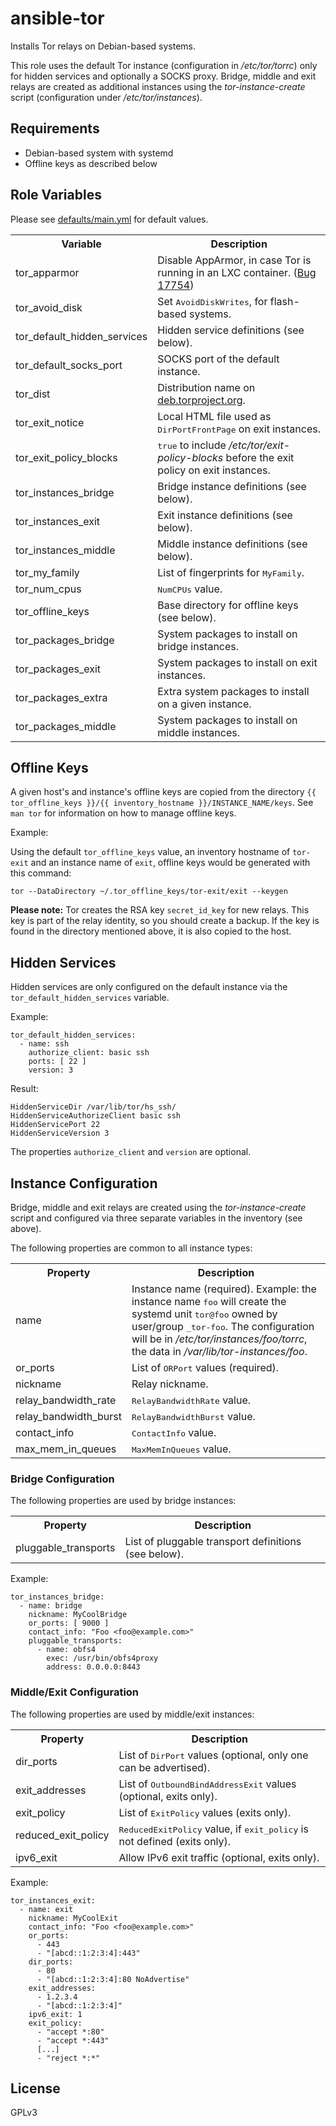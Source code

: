 ansible-tor
===========

Installs Tor relays on Debian-based systems.

This role uses the default Tor instance (configuration in _/etc/tor/torrc_)
only for hidden services and optionally a SOCKS proxy. Bridge, middle and exit
relays are created as additional instances using the _tor-instance-create_
script (configuration under _/etc/tor/instances_).

Requirements
------------

* Debian-based system with systemd
* Offline keys as described below

Role Variables
--------------

Please see [defaults/main.yml](defaults/main.yml) for default values.

<table>
<tr>
  <th>Variable</th>
  <th>Description</th>
</tr>
<tr>
  <td>tor_apparmor</td>
  <td>
    Disable AppArmor, in case Tor is running in an LXC container.
    (<a href="https://trac.torproject.org/projects/tor/ticket/17754">Bug 17754</a>)
  </td>
</tr>
<tr>
  <td>tor_avoid_disk</td>
  <td>Set <tt>AvoidDiskWrites</tt>, for flash-based systems. </td>
</tr>
<tr>
  <td>tor_default_hidden_services</td>
  <td>Hidden service definitions (see below).</td>
</tr>
<tr>
  <td>tor_default_socks_port</td>
  <td>SOCKS port of the default instance.</td>
</tr>
<tr>
  <td>tor_dist</td>
  <td>Distribution name on <a href="https://deb.torproject.org/torproject.org/dists/">deb.torproject.org</a>.</td>
</tr>
<tr>
  <td>tor_exit_notice</td>
  <td>Local HTML file used as <tt>DirPortFrontPage</tt> on exit instances.</td>
</tr>
<tr>
  <td>tor_exit_policy_blocks</td>
  <td>
    <tt>true</tt> to include <i>/etc/tor/exit-policy-blocks</i> before the exit
    policy on exit instances.
  </td>
</tr>
<tr>
  <td>tor_instances_bridge</td>
  <td>Bridge instance definitions (see below).</td>
</tr>
<tr>
  <td>tor_instances_exit</td>
  <td>Exit instance definitions (see below).</td>
</tr>
<tr>
  <td>tor_instances_middle</td>
  <td>Middle instance definitions (see below).</td>
</tr>
<tr>
  <td>tor_my_family</td>
  <td>List of fingerprints for <tt>MyFamily</tt>.</td>
</tr>
<tr>
  <td>tor_num_cpus</td>
  <td><tt>NumCPUs</tt> value.</td>
</tr>
<tr>
  <td>tor_offline_keys</td>
  <td>Base directory for offline keys (see below).</td>
</tr>
<tr>
  <td>tor_packages_bridge</td>
  <td>System packages to install on bridge instances.</td>
</tr>
<tr>
  <td>tor_packages_exit</td>
  <td>System packages to install on exit instances.</td>
</tr>
<tr>
  <td>tor_packages_extra</td>
  <td>Extra system packages to install on a given instance.</td>
</tr>
<tr>
  <td>tor_packages_middle</td>
  <td>System packages to install on middle instances.</td>
</tr>
</table>

Offline Keys
------------

A given host's and instance's offline keys are copied from the directory
`{{ tor_offline_keys }}/{{ inventory_hostname }}/INSTANCE_NAME/keys`.
See `man tor` for information on how to manage offline keys.

Example:

Using the default `tor_offline_keys` value, an inventory hostname of `tor-exit`
and an instance name of `exit`, offline keys would be generated with this
command:

    tor --DataDirectory ~/.tor_offline_keys/tor-exit/exit --keygen

**Please note:** Tor creates the RSA key `secret_id_key` for new relays. This
key is part of the relay identity, so you should create a backup. If the key is
found in the directory mentioned above, it is also copied to the host.

Hidden Services
---------------

Hidden services are only configured on the default instance via the
`tor_default_hidden_services` variable.

Example:

    tor_default_hidden_services:
      - name: ssh
        authorize_client: basic ssh
        ports: [ 22 ]
        version: 3

Result:

    HiddenServiceDir /var/lib/tor/hs_ssh/
    HiddenServiceAuthorizeClient basic ssh
    HiddenServicePort 22
    HiddenServiceVersion 3

The properties `authorize_client` and `version` are optional.

Instance Configuration
----------------------

Bridge, middle and exit relays are created using the _tor-instance-create_
script and configured via three separate variables in the inventory (see above).

The following properties are common to all instance types:

<table>
<tr>
  <th>Property</th>
  <th>Description</th>
</tr>
<tr>
  <td>name</td>
  <td>
    Instance name (required). Example: the instance name <tt>foo</tt> will create
    the systemd unit <tt>tor@foo</tt> owned by user/group <tt>_tor-foo</tt>.
    The configuration will be in <i>/etc/tor/instances/foo/torrc</i>,
    the data in <i>/var/lib/tor-instances/foo</i>.
  </td>
</tr>
<tr>
  <td>or_ports</td>
  <td>List of <tt>ORPort</tt> values (required).</td>
</tr>
<tr>
  <td>nickname</td>
  <td>Relay nickname.</td>
</tr>
<tr>
  <td>relay_bandwidth_rate</td>
  <td><tt>RelayBandwidthRate</tt> value.</td>
</tr>
<tr>
  <td>relay_bandwidth_burst</td>
  <td><tt>RelayBandwidthBurst</tt> value.</td>
</tr>
<tr>
  <td>contact_info</td>
  <td><tt>ContactInfo</tt> value.</td>
</tr>
<tr>
  <td>max_mem_in_queues</td>
  <td><tt>MaxMemInQueues</tt> value.</td>
</tr>
</table>

### Bridge Configuration ###

The following properties are used by bridge instances:

<table>
<tr>
  <th>Property</th>
  <th>Description</th>
</tr>
<tr>
  <td>pluggable_transports</td>
  <td>List of pluggable transport definitions (see below).</td>
</tr>
</table>

Example:

    tor_instances_bridge:
      - name: bridge
        nickname: MyCoolBridge
        or_ports: [ 9000 ]
        contact_info: "Foo <foo@example.com>"
        pluggable_transports:
          - name: obfs4
            exec: /usr/bin/obfs4proxy
            address: 0.0.0.0:8443

### Middle/Exit Configuration ###

The following properties are used by middle/exit instances:

<table>
<tr>
  <th>Property</th>
  <th>Description</th>
</tr>
<tr>
  <td>dir_ports</td>
  <td>
      List of <tt>DirPort</tt> values (optional, only one can be advertised).
  </td>
</tr>
<tr>
  <td>exit_addresses</td>
  <td>
      List of <tt>OutboundBindAddressExit</tt> values (optional, exits only).
  </td>
</tr>
<tr>
  <td>exit_policy</td>
  <td>List of <tt>ExitPolicy</tt> values (exits only).</td>
</tr>
<tr>
  <td>reduced_exit_policy</td>
  <td><tt>ReducedExitPolicy</tt> value, if <tt>exit_policy</tt> is not defined (exits only).</td>
</tr>
<tr>
  <td>ipv6_exit</td>
  <td>Allow IPv6 exit traffic (optional, exits only).</td>
</tr>
</table>

Example:

    tor_instances_exit:
      - name: exit
        nickname: MyCoolExit
        contact_info: "Foo <foo@example.com>"
        or_ports:
          - 443
          - "[abcd::1:2:3:4]:443"
        dir_ports:
          - 80
          - "[abcd::1:2:3:4]:80 NoAdvertise"
        exit_addresses:
          - 1.2.3.4
          - "[abcd::1:2:3:4]"
        ipv6_exit: 1
        exit_policy:
          - "accept *:80"
          - "accept *:443"
          [...]
          - "reject *:*"

License
-------

GPLv3

